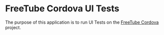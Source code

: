 # FreeTube Cordova UI Tests
The purpose of this application is to run UI Tests on the [FreeTube Cordova](https://github.com/MarmadileManteater/FreeTubeCordova) project. 